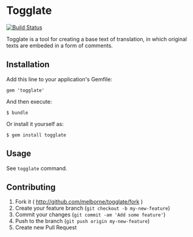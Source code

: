# Togglate

[![Build Status](https://travis-ci.org/melborne/togglate.png?branch=v0.1.0)](https://travis-ci.org/melborne/togglate)

  Togglate is a tool for creating a base text of translation, in which original texts are embeded in a form of comments.

## Installation

Add this line to your application's Gemfile:

    gem 'togglate'

And then execute:

    $ bundle

Or install it yourself as:

    $ gem install togglate

## Usage

See `togglate` command.

## Contributing

1. Fork it ( http://github.com/melborne/togglate/fork )
2. Create your feature branch (`git checkout -b my-new-feature`)
3. Commit your changes (`git commit -am 'Add some feature'`)
4. Push to the branch (`git push origin my-new-feature`)
5. Create new Pull Request
